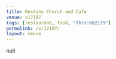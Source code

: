 ```yaml
---
title: Destiny Church and Cafe
venue: v17197
tags: [restaurant, food, "fhrs:662179"]
permalink: /v/17197/
layout: venue
---
```

null